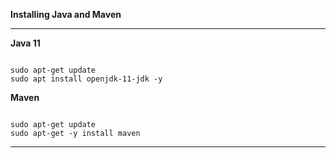 **Installing Java and Maven**

-----------------------------------------------------------

**Java 11**

```

sudo apt-get update
sudo apt install openjdk-11-jdk -y

```

**Maven**

```

sudo apt-get update
sudo apt-get -y install maven

```

-----------------------------------------------------------
